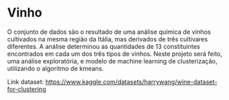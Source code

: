 # Vinho

O conjunto de dados são o resultado de uma análise química de vinhos cultivados na mesma região da Itália, mas derivados de três cultivares diferentes. A análise determinou as quantidades de 13 constituintes encontrados em cada um dos três tipos de vinhos. Neste projeto será feito, uma análise exploratória, e modelo de machine learning de clusterização, utilizando o algoritmo de kmeans.

Link dataset: https://www.kaggle.com/datasets/harrywang/wine-dataset-for-clustering
